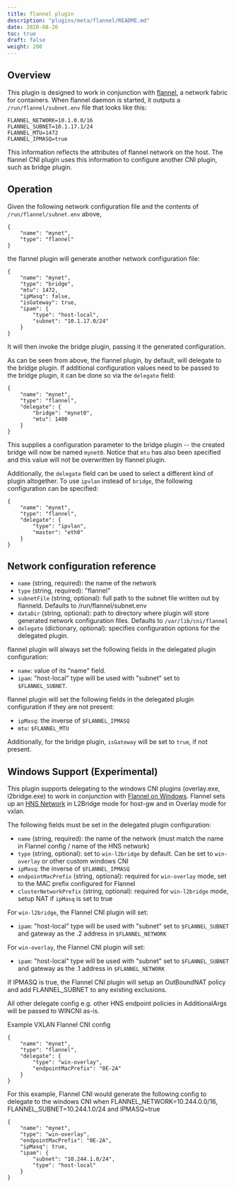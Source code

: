 ```yaml
---
title: flannel plugin
description: "plugins/meta/flannel/README.md"
date: 2020-08-26
toc: true
draft: false
weight: 200
---
```


## Overview
This plugin is designed to work in conjunction with [flannel](https://github.com/coreos/flannel), a network fabric for containers.
When flannel daemon is started, it outputs a `/run/flannel/subnet.env` file that looks like this:
```
FLANNEL_NETWORK=10.1.0.0/16
FLANNEL_SUBNET=10.1.17.1/24
FLANNEL_MTU=1472
FLANNEL_IPMASQ=true
```

This information reflects the attributes of flannel network on the host.
The flannel CNI plugin uses this information to configure another CNI plugin, such as bridge plugin.

## Operation
Given the following network configuration file and the contents of `/run/flannel/subnet.env` above,
```
{
	"name": "mynet",
	"type": "flannel"
}
```
the flannel plugin will generate another network configuration file:
```
{
	"name": "mynet",
	"type": "bridge",
	"mtu": 1472,
	"ipMasq": false,
	"isGateway": true,
	"ipam": {
		"type": "host-local",
		"subnet": "10.1.17.0/24"
	}
}
```

It will then invoke the bridge plugin, passing it the generated configuration.

As can be seen from above, the flannel plugin, by default, will delegate to the bridge plugin.
If additional configuration values need to be passed to the bridge plugin, it can be done so via the `delegate` field:
```
{
	"name": "mynet",
	"type": "flannel",
	"delegate": {
		"bridge": "mynet0",
		"mtu": 1400
	}
}
```

This supplies a configuration parameter to the bridge plugin -- the created bridge will now be named `mynet0`.
Notice that `mtu` has also been specified and this value will not be overwritten by flannel plugin.

Additionally, the `delegate` field can be used to select a different kind of plugin altogether.
To use `ipvlan` instead of `bridge`, the following configuration can be specified:

```
{
	"name": "mynet",
	"type": "flannel",
	"delegate": {
		"type": "ipvlan",
		"master": "eth0"
	}
}
```

## Network configuration reference

* `name` (string, required): the name of the network
* `type` (string, required): "flannel"
* `subnetFile` (string, optional): full path to the subnet file written out by flanneld. Defaults to /run/flannel/subnet.env
* `dataDir` (string, optional): path to directory where plugin will store generated network configuration files. Defaults to `/var/lib/cni/flannel`
* `delegate` (dictionary, optional): specifies configuration options for the delegated plugin.

flannel plugin will always set the following fields in the delegated plugin configuration:

* `name`: value of its "name" field.
* `ipam`: "host-local" type will be used with "subnet" set to `$FLANNEL_SUBNET`.

flannel plugin will set the following fields in the delegated plugin configuration if they are not present:
* `ipMasq`: the inverse of `$FLANNEL_IPMASQ`
* `mtu`: `$FLANNEL_MTU`

Additionally, for the bridge plugin, `isGateway` will be set to `true`, if not present.

## Windows Support (Experimental)
This plugin supports delegating to the windows CNI plugins (overlay.exe, l2bridge.exe) to work in conjunction with [Flannel on Windows](https://github.com/coreos/flannel/issues/833). 
Flannel sets up an [HNS Network](https://docs.microsoft.com/en-us/virtualization/windowscontainers/container-networking/architecture) in L2Bridge mode for host-gw and in Overlay mode for vxlan. 

The following fields must be set in the delegated plugin configuration:
* `name` (string, required): the name of the network (must match the name in Flannel config / name of the HNS network)
* `type` (string, optional): set to `win-l2bridge` by default. Can be set to `win-overlay` or other custom windows CNI
* `ipMasq`: the inverse of `$FLANNEL_IPMASQ`
* `endpointMacPrefix` (string, optional): required for `win-overlay` mode, set to the MAC prefix configured for Flannel  
* `clusterNetworkPrefix` (string, optional): required for `win-l2bridge` mode, setup NAT if `ipMasq` is set to true

For `win-l2bridge`, the Flannel CNI plugin will set:
* `ipam`: "host-local" type will be used with "subnet" set to `$FLANNEL_SUBNET` and gateway as the .2 address in `$FLANNEL_NETWORK`

For `win-overlay`, the Flannel CNI plugin will set:
* `ipam`: "host-local" type will be used with "subnet" set to `$FLANNEL_SUBNET` and gateway as the .1 address in `$FLANNEL_NETWORK`

If IPMASQ is true, the Flannel CNI plugin will setup an OutBoundNAT policy and add FLANNEL_SUBNET to any existing exclusions.

All other delegate config e.g. other HNS endpoint policies in AdditionalArgs will be passed to WINCNI as-is.    

Example VXLAN Flannel CNI config
```
{
	"name": "mynet",
	"type": "flannel",
	"delegate": {
		"type": "win-overlay",
		"endpointMacPrefix": "0E-2A"
	}
}
```

For this example, Flannel CNI would generate the following config to delegate to the windows CNI when FLANNEL_NETWORK=10.244.0.0/16, FLANNEL_SUBNET=10.244.1.0/24 and IPMASQ=true
```
{
	"name": "mynet",
	"type": "win-overlay",
	"endpointMacPrefix": "0E-2A",
	"ipMasq": true,
	"ipam": {
		"subnet": "10.244.1.0/24",
		"type": "host-local"
	}
}
```
